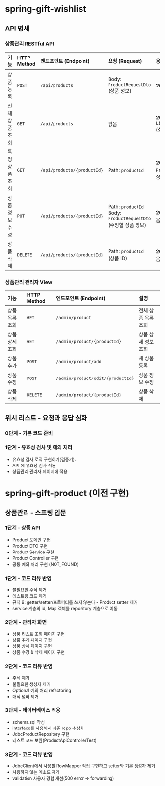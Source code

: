 # spring-gift-wishlist

## API 명세

### 상품관리 RESTful API

| 기능 | HTTP Method | 엔드포인트 (Endpoint) | 요청 (Request) | 응답 (Response) |
| :--- | :--- | :--- | :--- | :--- |
| 상품 등록 | `POST` | `/api/products` | Body: `ProductRequestDto` (상품 정보) | **201 Created** Body 없음 |
| 전체 상품 조회 | `GET` | `/api/products` | 없음 | **200 OK** Body: `List<ProductResponseDto>` (상품 목록) |
| 특정 상품 조회 | `GET` | `/api/products/{productId}` | Path: `productId` | **200 OK** Body: `ProductResponseDto` (상품 상세 정보) |
| 상품 정보 수정 | `PUT` | `/api/products/{productId}` | Path: `productId` Body: `ProductRequestDto` (수정할 상품 정보) | **204 No Content** Body 없음 |
| 상품 삭제 | `DELETE` | `/api/products/{productId}` | Path: `productId` (상품 ID) | **204 No Content** Body 없음 |

### 상품관리 관리자 View
| 기능 | HTTP Method | 엔드포인트 (Endpoint) | 설명 |
| :--- | :--- | :--- | :--- |
| 상품 목록 조회 | `GET` | `/admin/product` | 전체 상품 목록 조회 |
| 상품 상세 조회 | `GET` | `/admin/product/{productId}` | 상품 상세 정보 조회 |
| 상품 추가 | `POST` | `/admin/product/add` | 새 상품 등록 |
| 상품 수정 | `POST` | `/admin/product/edit/{productId}` | 상품 정보 수정 |
| 상품 삭제 | `DELETE` | `/admin/product/{productId}` | 상품 삭제 |

## 위시 리스트 - 요청과 응답 심화

### 0단계 - 기본 코드 준비

### 1단계 - 유효성 검사 및 예외 처리

- 유효성 검사 로직 구현하기(검증기).
- API 에 유효성 검사 적용
- 상품관리 관리자 페이지에 적용

# spring-gift-product (이전 구현)

## 상품관리 - 스프링 입문

### 1단계 - 상품 API

- Product 도메인 구현
- Product DTO 구현
- Product Service 구현
- Product Controller 구현
- 공통 예외 처리 구현 (NOT_FOUND)

### 1단계 - 코드 리뷰 반영

- 불필요한 주식 제거
- 테스트용 코드 제거
- 규칙 9: getter/setter/프로퍼티를 쓰지 않는다 - Product setter 제거
- service 계층의 id, Map 객체를 repository 계층으로 이동

### 2단계 - 관리자 화면

- 상품 리스트 조회 페이지 구현
- 상품 추가 페이지 구현
- 상품 상세 페이지 구현
- 상품 수정 & 삭제 페이지 구현

### 2단계 - 코드 리뷰 반영

- 주석 제거
- 불필요한 생성자 제거
- Optional 예외 처리 refactoring
- 매직 넘버 제거

### 3단계 - 데이터베이스 적용

- schema.sql 작성
- interface를 사용해서 기존 repo 추상화
- JdbcProductRepository 구현
- 테스트 코드 보완(ProductApiControllerTest)

### 3단계 - 코드 리뷰 반영

- JdbcClient에서 사용할 RowMapper 직접 구현하고 setter와 기본 생성자 제거
- 사용하지 않는 메소드 제거
- validation 사용자 경험 개선(500 error -> forwarding)